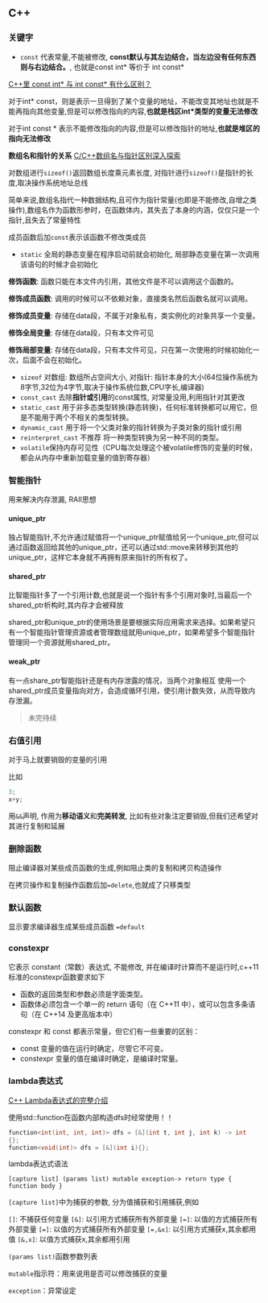 ## C++

### 关键字

- `const` 代表常量,不能被修改, **const默认与其左边结合，当左边没有任何东西则与右边结合。**, 也就是const int* 等价于 int const*

[C++里 const int* 与 int const* 有什么区别？](https://www.zhihu.com/question/443195492/answer/1723886545)

对于int* const，则是表示一旦得到了某个变量的地址，不能改变其地址也就是不能再指向其他变量,但是可以修改指向的内容,**也就是栈区int*类型的变量无法修改**

对于int const * 表示不能修改指向的内容,但是可以修改指针的地址,**也就是堆区的指向无法修改**

**数组名和指针的关系** [C/C++数组名与指针区别深入探索](https://blog.csdn.net/ljob2006/article/details/4872167)

对数组进行`sizeof()`返回数组长度乘元素长度, 对指针进行`sizeof()`是指针的长度,取决操作系统地址总线

简单来说,数组名指代一种数据结构,且可作为指针常量(也即是不能修改,自增之类操作),数组名作为函数形参时，在函数体内，其失去了本身的内涵，仅仅只是一个指针,且失去了常量特性

成员函数后加`const`表示该函数不修改类成员

- `static` 全局的静态变量在程序启动前就会初始化, 局部静态变量在第一次调用该语句的时候才会初始化

**修饰函数**: 函数只能在本文件内引用，其他文件是不可以调用这个函数的。

**修饰成员函数**: 调用的时候可以不依赖对象，直接类名然后函数名就可以调用。

**修饰成员变量**: 存储在data段，不属于对象私有，类实例化的对象共享一个变量。

**修饰全局变量**: 存储在data段，只有本文件可见

**修饰局部变量**: 存储在data段，只有本文件可见，只在第一次使用的时候初始化一次，后面不会在初始化。

- `sizeof` 对数组: 数组所占空间大小, 对指针: 指针本身的大小(64位操作系统为8字节,32位为4字节,取决于操作系统位数,CPU字长,编译器)
- `const_cast` 去除**指针或引用**的const属性, 对常量没用,利用指针对其更改
- `static_cast` 用于非多态类型转换(静态转换)，任何标准转换都可以用它，但是不能用于两个不相关的类型转换。
- `dynamic_cast` 用于将一个父类对象的指针转换为子类对象的指针或引用
- `reinterpret_cast` 不推荐 将一种类型转换为另一种不同的类型。
- `volatile​​​​​​​` 保持内存可见性（CPU每次处理这个被volatile修饰的变量的时候，都会从内存中重新加载变量的值到寄存器）


### 智能指针
用来解决内存泄漏, RAII思想

#### unique_ptr
独占智能指针,不允许通过赋值将一个unique_ptr赋值给另一个unique_ptr,但可以通过函数返回给其他的unique_ptr，还可以通过std::move来转移到其他的unique_ptr，这样它本身就不再拥有原来指针的所有权了。

#### shared_ptr
比智能指针多了一个引用计数,也就是说一个指针有多个引用对象时,当最后一个shared_ptr析构时,其内存才会被释放

shared_ptr和unique_ptr的使用场景是要根据实际应用需求来选择。如果希望只有一个智能指针管理资源或者管理数组就用unique_ptr，如果希望多个智能指针管理同一个资源就用shared_ptr。

#### weak_ptr
有一点share_ptr智能指针还是有内存泄露的情况，当两个对象相互 使用一个shared_ptr成员变量指向对方，会造成循环引用，使引用计数失效，从而导致内存泄漏。

>未完待续

### 右值引用
对于马上就要销毁的变量的引用

比如
```c++
3;
x+y;
```

用`&&`声明, 作用为**移动语义**和**完美转发**, 比如有些对象注定要销毁,但我们还希望对其进行复制和延展

### 删除函数

阻止编译器对某些成员函数的生成,例如阻止类的复制和拷贝构造操作

在拷贝操作和复制操作函数后加`=delete`,也就成了只移类型

### 默认函数

显示要求编译器生成某些成员函数 `=default`

### constexpr
它表示 constant（常数）表达式, 不能修改, 并在编译时计算而不是运行时,c++11标准的constexpr函数要求如下

- 函数的返回类型和参数必须是字面类型。
- 函数体必须包含一个单一的 return 语句（在 C++11 中），或可以包含多条语句（在 C++14 及更高版本中）

constexpr 和 const 都表示常量，但它们有一些重要的区别：

- const 变量的值在运行时确定，尽管它不可变。
- constexpr 变量的值在编译时确定，是编译时常量。

### lambda表达式

[C++ Lambda表达式的完整介绍](https://zhuanlan.zhihu.com/p/384314474)

使用std::function在函数内部构造dfs时经常使用！！

```c++
function<int(int, int, int)> dfs = [&](int t, int j, int k) -> int
{};
function<void(int)> dfs = [&](int i){};
```

lambda表达式语法

`[capture list] (params list) mutable exception-> return type { function body }`

`[capture list]`中为捕获的参数, 分为值捕获和引用捕获,例如

`[]`: 不捕获任何变量
`[&]`: 以引用方式捕获所有外部变量
`[=]`: 以值的方式捕获所有外部变量
`[=]`: 以值的方式捕获所有外部变量
`[=,&x]`: 以引用方式捕获x,其余都用值
`[&,x]`: 以值方式捕获x,其余都用引用

`(params list)`函数参数列表

`mutable`指示符：用来说用是否可以修改捕获的变量

`exception`：异常设定